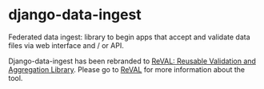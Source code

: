 # django-data-ingest
Federated data ingest: library to begin apps that accept and validate data files via web interface and / or API.


Django-data-ingest has been rebranded to [ReVAL: Reusable Validation and Aggregation Library](https://github.com/18F/ReVAL).  Please go to [ReVAL](https://github.com/18F/ReVAL) for more information about the tool.
